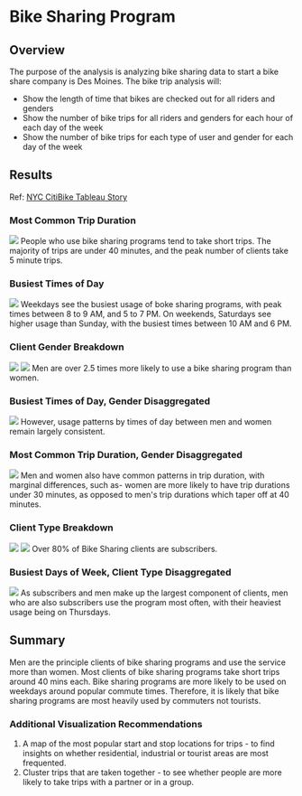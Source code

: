 # Bike Sharing Program

## Overview

The purpose of the analysis is analyzing bike sharing data to start a bike share company is Des Moines. The bike trip analysis will:
* Show the length of time that bikes are checked out for all riders and genders
* Show the number of bike trips for all riders and genders for each hour of each day of the week
* Show the number of bike trips for each type of user and gender for each day of the week

## Results

Ref: [NYC CitiBike Tableau Story](https://public.tableau.com/app/profile/nisha.venkatesh/viz/NYCCitiBikesAnalysisVenkatesh/WhattheNYCBikeSharingProgramDataTellsUs-?publish=yes)

### Most Common Trip Duration
![](https://github.com/nishavenkatesh11/bikesharing/blob/main/Images/1-tripduration.png)
People who use bike sharing programs tend to take short trips. The majority of trips are under 40 minutes, and the peak number of clients take 5 minute trips. 

### Busiest Times of Day
![](https://github.com/nishavenkatesh11/bikesharing/blob/main/Images/2-busy-times-of-day.png)
Weekdays see the busiest usage of boke sharing programs, with peak times between 8 to 9 AM, and 5 to 7 PM. On weekends, Saturdays see higher usage than Sunday, with the busiest times between 10 AM and 6 PM.

### Client Gender Breakdown
![](https://github.com/nishavenkatesh11/bikesharing/blob/main/Images/3-1-gender--breakdown-legend.png)
![](https://github.com/nishavenkatesh11/bikesharing/blob/main/Images/3-1-gender--breakdown.png)
Men are over 2.5 times more likely to use a bike sharing program than women.

### Busiest Times of Day, Gender Disaggregated
![](https://github.com/nishavenkatesh11/bikesharing/blob/main/Images/4-busy-times-by-gender.png)
However, usage patterns by times of day between men and women remain largely consistent.

### Most Common Trip Duration, Gender Disaggregated
![](https://github.com/nishavenkatesh11/bikesharing/blob/main/Images/5-trip-duration-by-gender.png)
Men and women also have common patterns in trip duration, with marginal differences, such as- women are more likely to have trip durations under 30 minutes, as opposed to men's trip durations which taper off at 40 minutes. 

### Client Type Breakdown
![](https://github.com/nishavenkatesh11/bikesharing/blob/main/Images/6-1-customer-type-legend.png)
![](https://github.com/nishavenkatesh11/bikesharing/blob/main/Images/6-1-customer-type.png)
Over 80% of Bike Sharing clients are subscribers.

### Busiest Days of Week, Client Type Disaggregated
![](https://github.com/nishavenkatesh11/bikesharing/blob/main/Images/7-busy-days-by-gender.png)
As subscribers and men make up the largest component of clients, men who are also subscribers use the program most often, with their heaviest usage being on Thursdays.

## Summary

Men are the principle clients of bike sharing programs and use the service more than women. Most clients of bike sharing programs take short trips around 40 mins each. Bike sharing programs are more likely to be used on weekdays around popular commute times. Therefore, it is likely that bike sharing programs are most heavily used by commuters not tourists. 

### Additional Visualization Recommendations

1. A map of the most popular start and stop locations for trips - to find insights on whether residential, industrial or tourist areas are most frequented.
2. Cluster trips that are taken together - to see whether people are more likely to take trips with a partner or in a group. 
